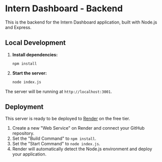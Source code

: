 # Intern Dashboard - Backend

This is the backend for the Intern Dashboard application, built with Node.js and Express.

## Local Development

1.  **Install dependencies:**
    ```bash
    npm install
    ```

2.  **Start the server:**
    ```bash
    node index.js
    ```

The server will be running at `http://localhost:3001`.

## Deployment

This server is ready to be deployed to [Render](https://render.com/) on the free tier.

1.  Create a new "Web Service" on Render and connect your GitHub repository.
2.  Set the "Build Command" to `npm install`.
3.  Set the "Start Command" to `node index.js`.
4.  Render will automatically detect the Node.js environment and deploy your application.
